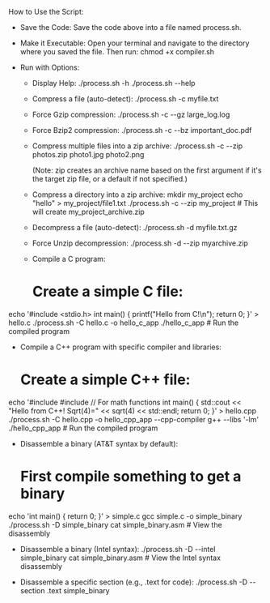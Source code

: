 How to Use the Script:
 * Save the Code:
   Save the code above into a file named process.sh.
 * Make it Executable:
   Open your terminal and navigate to the directory where you saved the file. Then run:
   chmod +x compiler.sh

 * Run with Options:
   * Display Help:
     ./process.sh -h
./process.sh --help

   * Compress a file (auto-detect):
     ./process.sh -c myfile.txt

   * Force Gzip compression:
     ./process.sh -c --gz large_log.log

   * Force Bzip2 compression:
     ./process.sh -c --bz important_doc.pdf

   * Compress multiple files into a zip archive:
     ./process.sh -c --zip photos.zip photo1.jpg photo2.png

     (Note: zip creates an archive name based on the first argument if it's the target zip file, or a default if not specified.)
   * Compress a directory into a zip archive:
     mkdir my_project
echo "hello" > my_project/file1.txt
./process.sh -c --zip my_project # This will create my_project_archive.zip

   * Decompress a file (auto-detect):
     ./process.sh -d myfile.txt.gz

   * Force Unzip decompression:
     ./process.sh -d --zip myarchive.zip

   * Compile a C program:
     # Create a simple C file:
echo '#include <stdio.h>
      int main() { printf("Hello from C!\n"); return 0; }' > hello.c
./process.sh -C hello.c -o hello_c_app
./hello_c_app # Run the compiled program

   * Compile a C++ program with specific compiler and libraries:
     # Create a simple C++ file:
echo '#include <iostream>
      #include <cmath> // For math functions
      int main() { std::cout << "Hello from C++! Sqrt(4)=" << sqrt(4) << std::endl; return 0; }' > hello.cpp
./process.sh -C hello.cpp -o hello_cpp_app --cpp-compiler g++ --libs '-lm'
./hello_cpp_app # Run the compiled program

   * Disassemble a binary (AT&T syntax by default):
     # First compile something to get a binary
echo 'int main() { return 0; }' > simple.c
gcc simple.c -o simple_binary
./process.sh -D simple_binary
cat simple_binary.asm # View the disassembly

   * Disassemble a binary (Intel syntax):
     ./process.sh -D --intel simple_binary
cat simple_binary.asm # View the Intel syntax disassembly

   * Disassemble a specific section (e.g., .text for code):
     ./process.sh -D --section .text simple_binary
